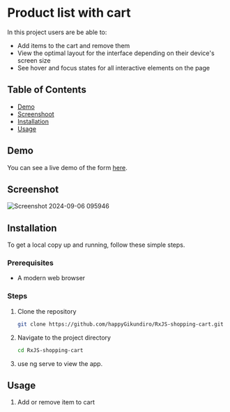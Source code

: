# Product list with cart

In this project users are be able to:

- Add items to the cart and remove them
- View the optimal layout for the interface depending on their device's screen size
- See hover and focus states for all interactive elements on the page


## Table of Contents
- [Demo](https://main--gamh-rxjs-productcart.netlify.app/)
- [Screenshoot](#screenshot)
- [Installation](#installation)
- [Usage](#usage)

## Demo
You can see a live demo of the form [here](https://main--gamh-rxjs-productcart.netlify.app/).


## Screenshot

![Screenshot 2024-09-06 095946](https://github.com/user-attachments/assets/56599dc5-7880-46d8-8ba6-e70c27f03ab3)

## Installation
To get a local copy up and running, follow these simple steps.

### Prerequisites
- A modern web browser

### Steps
1. Clone the repository
   ```sh
   git clone https://github.com/happyGikundiro/RxJS-shopping-cart.git
2. Navigate to the project directory
   ```sh
   cd RxJS-shopping-cart
3. use ng serve to view the app.

## Usage
1. Add or remove item to cart



